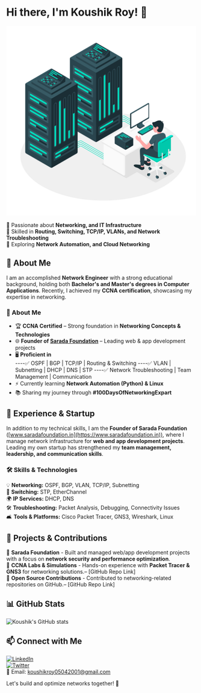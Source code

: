# Hi there, I'm Koushik Roy! 👋

![Network Engineer](2794209.jpg)

🔹 Passionate about **Networking, and IT Infrastructure**  
🔹 Skilled in **Routing, Switching, TCP/IP, VLANs, and Network Troubleshooting**  
🔹 Exploring **Network Automation, and Cloud Networking**

## 🚀 About Me

I am an accomplished **Network Engineer** with a strong educational background, holding both **Bachelor's and Master's degrees in Computer Applications**. Recently, I achieved my **CCNA certification**, showcasing my expertise in networking.

### **📌 About Me**  
- 🏆 **CCNA Certified** – Strong foundation in **Networking Concepts & Technologies**  
- 🌐 **Founder of [Sarada Foundation](https://www.saradafoundation.in/)** – Leading web & app development projects  
- 🖥️ **Proficient in**  
----✅ OSPF | BGP | TCP/IP | Routing & Switching
----✅ VLAN | Subnetting | DHCP | DNS | STP
----✅ Network Troubleshooting | Team Management | Communication
- ⚡ Currently learning **Network Automation (Python) & Linux**  
- 📚 Sharing my journey through **#100DaysOfNetworkingExpart**  

## 🌟 Experience & Startup

In addition to my technical skills, I am the **Founder of Sarada Foundation** ([www.saradafoundation.in](https://www.saradafoundation.in)), where I manage network infrastructure for **web and app development projects**. Leading my own startup has strengthened my **team management, leadership, and communication skills**.

### **🛠️ Skills & Technologies**  
💡 **Networking:** OSPF, BGP, VLAN, TCP/IP, Subnetting  
🔐 **Switching:** STP, EtherChannel  
🌍 **IP Services:** DHCP, DNS  
🛠️ **Troubleshooting:** Packet Analysis, Debugging, Connectivity Issues  
🛋️ **Tools & Platforms:** Cisco Packet Tracer, GNS3, Wireshark, Linux  


## 📂 Projects & Contributions

🔹 **Sarada Foundation** - Built and managed web/app development projects with a focus on **network security and performance optimization**.  
🔹 **CCNA Labs & Simulations** - Hands-on experience with **Packet Tracer & GNS3** for networking solutions.– [GitHub Repo Link]  
🔹 **Open Source Contributions** - Contributed to networking-related repositories on GitHub.– [GitHub Repo Link]

## 📊 GitHub Stats

![Koushik's GitHub stats](https://github-readme-stats.vercel.app/api?username=koushikroy99&show_icons=true&theme=radical)

## 📫 Connect with Me

[![LinkedIn](https://img.shields.io/badge/LinkedIn-blue?style=flat&logo=linkedin)](https://www.linkedin.com/in/koushikroy99)  
[![Twitter](https://img.shields.io/badge/Twitter-blue?style=flat&logo=twitter)](https://x.com/koushikroyfx)  
📧 Email: koushikroy05042001@gmail.com  

Let's build and optimize networks together! 🚀

